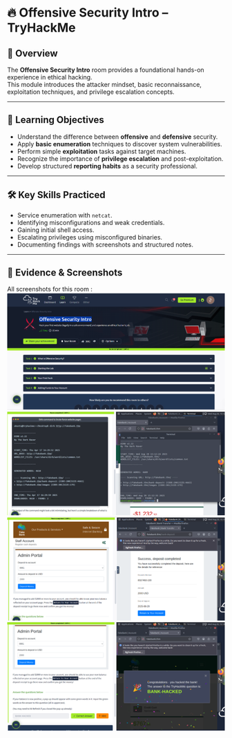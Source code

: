 # 🔥 Offensive Security Intro – TryHackMe  

## 📌 Overview  
The **Offensive Security Intro** room provides a foundational hands-on experience in ethical hacking.  
This module introduces the attacker mindset, basic reconnaissance, exploitation techniques, and privilege escalation concepts.  

---

## 🎯 Learning Objectives  
- Understand the difference between **offensive** and **defensive** security.  
- Apply **basic enumeration** techniques to discover system vulnerabilities.  
- Perform simple **exploitation** tasks against target machines.  
- Recognize the importance of **privilege escalation** and post-exploitation.  
- Develop structured **reporting habits** as a security professional.  

---

## 🛠️ Key Skills Practiced  
- Service enumeration with `netcat`.  
- Identifying misconfigurations and weak credentials.  
- Gaining initial shell access.  
- Escalating privileges using misconfigured binaries.  
- Documenting findings with screenshots and structured notes.  

---

## 📸 Evidence & Screenshots  

All screenshots for this room :  
![Lab Screenshot](https://github.com/djhdhdgddfgdd/TryHackMe-RedTeam-Docs/blob/main/%D9%84%D9%82%D8%B7%D8%A9%20%D8%B4%D8%A7%D8%B4%D8%A9%202025-08-20%20063944.png?raw=true)
![Lab Screenshot](https://github.com/djhdhdgddfgdd/TryHackMe-RedTeam-Docs/blob/main/%D9%84%D9%82%D8%B7%D8%A9%20%D8%B4%D8%A7%D8%B4%D8%A9%202025-08-20%20081305%20-%20Copy.png?raw=true)
![Lab Screenshot](https://github.com/djhdhdgddfgdd/TryHackMe-RedTeam-Docs/blob/main/%D9%84%D9%82%D8%B7%D8%A9%20%D8%B4%D8%A7%D8%B4%D8%A9%202025-08-20%20081424.png?raw=true)
![Lab Screenshot](https://github.com/djhdhdgddfgdd/TryHackMe-RedTeam-Docs/blob/main/%D9%84%D9%82%D8%B7%D8%A9%20%D8%B4%D8%A7%D8%B4%D8%A9%202025-08-20%20081457.png?raw=true)


